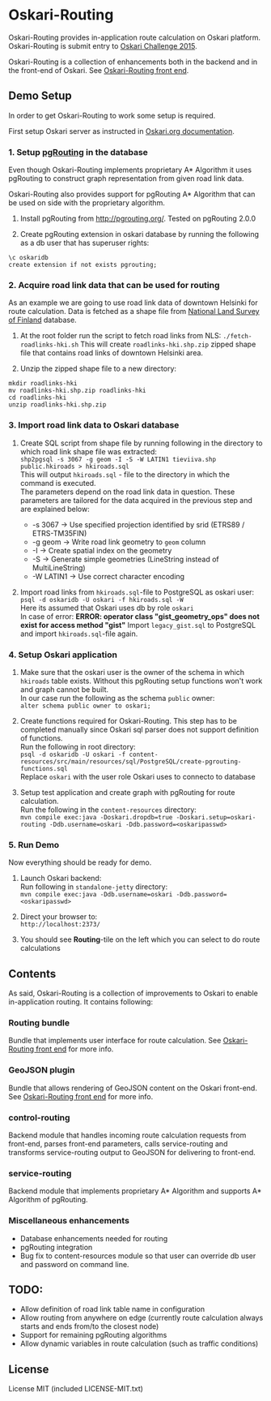 # Oskari-Routing

Oskari-Routing provides in-application route calculation on Oskari platform. Oskari-Routing is submit entry to [Oskari Challenge 2015](http://oskari.org/challenge).

Oskari-Routing is a collection of enhancements both in the backend and in the front-end of Oskari. See [Oskari-Routing front end](http://todo).

## Demo Setup

In order to get Oskari-Routing to work some setup is required.

First setup Oskari server as instructed in [Oskari.org documentation](http://oskari.org/documentation/backend/server-embedded-developer).

### 1. Setup [pgRouting](http://pgrouting.org/) in the database

Even though Oskari-Routing implements proprietary A\* Algorithm it uses pgRouting to construct graph representation
from given road link data.

Oskari-Routing also provides support for pgRouting A\* Algorithm that can be used on side with the proprietary algorithm.

1. Install pgRouting from http://pgrouting.org/. Tested on pgRouting 2.0.0

2. Create pgRouting extension in oskari database by running the following as a db user that has superuser rights:
```
\c oskaridb
create extension if not exists pgrouting;
```

### 2. Acquire road link data that can be used for routing

As an example we are going to use road link data of downtown Helsinki for route calculation.
Data is fetched as a shape file from [National Land Survey of Finland](http://www.maanmittauslaitos.fi/en) database.

1. At the root folder run the script to fetch road links from NLS:
`./fetch-roadlinks-hki.sh`
This will create `roadlinks-hki.shp.zip` zipped shape file that contains road links of downtown Helsinki area.

2. Unzip the zipped shape file to a new directory:
```
mkdir roadlinks-hki
mv roadlinks-hki.shp.zip roadlinks-hki
cd roadlinks-hki
unzip roadlinks-hki.shp.zip
```

### 3. Import road link data to Oskari database

1. Create SQL script from shape file by running following in the directory to which road link shape file was extracted:  
`shp2pgsql -s 3067 -g geom -I -S -W LATIN1 tieviiva.shp public.hkiroads > hkiroads.sql`  
This will output `hkiroads.sql` - file to the directory in which the command is executed.  
The parameters depend on the road link data in question. These parameters are tailored for the data acquired in the
previous step and are explained below:  
    * -s 3067 -> Use specified projection identified by srid (ETRS89 / ETRS-TM35FIN)
    * -g geom -> Write road link geometry to `geom` column
    * -I -> Create spatial index on the geometry
    * -S -> Generate simple geometries (LineString instead of MultiLineString)
    * -W LATIN1 -> Use correct character encoding  

2. Import road links from `hkiroads.sql`-file to PostgreSQL as oskari user:
`psql -d oskaridb -U oskari -f hkiroads.sql -W`  
Here its assumed that Oskari uses db by role `oskari`    
In case of error: **ERROR: operator class "gist_geometry_ops" does not exist for access method "gist"**
Import `legacy_gist.sql` to PostgreSQL and import `hkiroads.sql`-file again.

### 4. Setup Oskari application

1. Make sure that the oskari user is the owner of the schema in which `hkiroads` table exists.
Without this pgRouting setup functions won't work and graph cannot be built.  
In our case run the following as the schema `public` owner:  
`alter schema public owner to oskari;`

2. Create functions required for Oskari-Routing. This step has to be completed manually since Oskari sql parser does not support definition of functions.  
Run the following in root directory:  
`psql -d oskaridb -U oskari -f content-resources/src/main/resources/sql/PostgreSQL/create-pgrouting-functions.sql`  
Replace `oskari` with the user role Oskari uses to connecto to database

3. Setup test application and create graph with pgRouting for route calculation.  
Run the following in the `content-resources` directory:  
`mvn compile exec:java -Doskari.dropdb=true -Doskari.setup=oskari-routing -Ddb.username=oskari -Ddb.password=<oskaripasswd>`

### 5. Run Demo

Now everything should be ready for demo.

1. Launch Oskari backend:  
Run following in `standalone-jetty` directory:  
`mvn compile exec:java -Ddb.username=oskari -Ddb.password=<oskaripasswd>`

2. Direct your browser to:  
`http://localhost:2373/`

3. You should see **Routing**-tile on the left which you can select to do route calculations

## Contents

As said, Oskari-Routing is a collection of improvements to Oskari to enable in-application routing. It contains following:

### Routing bundle

Bundle that implements user interface for route calculation. See [Oskari-Routing front end](http://todo) for more info.

### GeoJSON plugin

Bundle that allows rendering of GeoJSON content on the Oskari front-end. See [Oskari-Routing front end](http://todo) for more info.

### control-routing

Backend module that handles incoming route calculation requests from front-end, parses front-end parameters, calls service-routing and
transforms service-routing output to GeoJSON for delivering to front-end.

### service-routing

Backend module that implements proprietary A\* Algorithm and supports A\* Algorithm of pgRouting.

### Miscellaneous enhancements

* Database enhancements needed for routing
* pgRouting integration
* Bug fix to content-resources module so that user can override db user and password on command line.

## TODO:

* Allow definition of road link table name in configuration
* Allow routing from anywhere on edge (currently route calculation always starts and ends from/to the closest node)
* Support for remaining pgRouting algorithms
* Allow dynamic variables in route calculation (such as traffic conditions)

## License

License MIT (included LICENSE-MIT.txt)